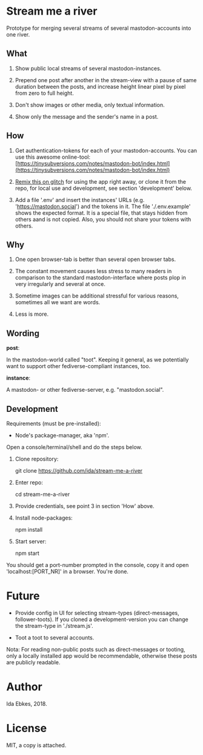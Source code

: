 Stream me a river
=================

Prototype for merging several streams of several
mastodon-accounts into one river.


What
----


1. Show public local streams of several mastodon-instances.

2. Prepend one post after another in the stream-view
   with a pause of same duration between the posts,
   and increase height linear pixel by pixel from
   zero to full height.

3. Don't show images or other media, only textual information.

4. Show only the message and the sender's name in a post.



How
---


1. Get authentication-tokens for each of your mastodon-accounts.
You can use this awesome online-tool:
[https://tinysubversions.com/notes/mastodon-bot/index.html](https://tinysubversions.com/notes/mastodon-bot/index.html)



2. [Remix this on glitch](https://glitch.com/edit/#!/laser-volleyball)
for using the app right away, or clone it from the repo, for local use
and development, see section 'development' below.


3. Add a file '.env' and insert the instances' URLs
(e.g. 'https://mastodon.social') and the tokens in it.
The file './.env.example' shows the expected format.
It is a special file, that stays hidden from others aand is not
copied. Also, you should not share your tokens with others.



Why
---


1. One open browser-tab is better than several open browser tabs.


2. The constant movement causes less stress to many readers in
comparison to the standard mastodon-interface where posts plop
in very irregularly and several at once.

3. Sometime images can be additional stressful for various reasons,
sometimes all we want are words.


4. Less is more.




Wording
-------


__post__:

In the mastodon-world called "toot". Keeping it
general, as we potentially want to support other
fediverse-compliant instances, too.


__instance__:

A mastodon- or other fediverse-server,
e.g. "mastodon.social".



Development
-----------


Requirements (must be pre-installed):

- Node's package-manager, aka 'npm'.


Open a console/terminal/shell and do the steps below.


1. Clone repository:

    git clone https://github.com/ida/stream-me-a-river


2. Enter repo:

    cd stream-me-a-river


3. Provide credentials, see point 3 in section 'How' above.


4. Install node-packages:

    npm install


5. Start server:

    npm start


You should get a port-number prompted in the console, copy it
and open 'localhost:[PORT_NR]' in a browser. You're done.



Future
======

- Provide config in UI for selecting stream-types (direct-messages, follower-toots). If you cloned a development-version you can change the stream-type in
'./stream.js'.

- Toot a toot to several accounts.

Nota: For reading non-public posts such as direct-messages or tooting,
only a locally installed app would be recommendable, otherwise these
posts are publicly readable.



Author
======

Ida Ebkes, 2018.



License
=======

MIT, a copy is attached.